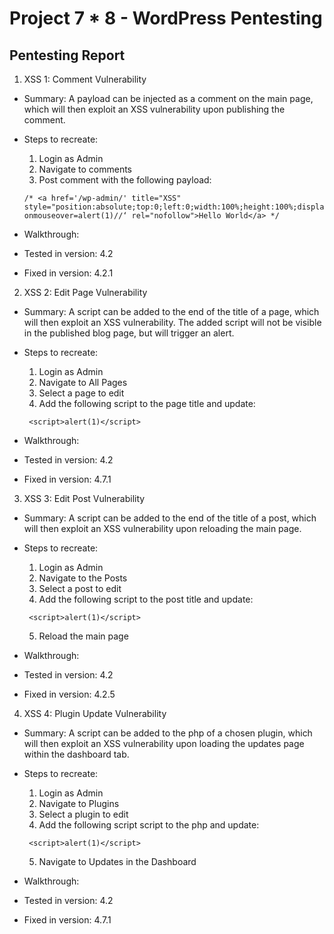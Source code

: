 # Project 7 * 8 - WordPress Pentesting

## Pentesting Report

1. XSS 1: Comment Vulnerability
  - Summary: A payload can be injected as a comment on the main page, which will then exploit an XSS vulnerability upon publishing the comment.
  - Steps to recreate:
      1. Login as Admin
      2. Navigate to comments
      3. Post comment with the following payload: 
      ```
      /* <a href='/wp-admin/' title="XSS" style="position:absolute;top:0;left:0;width:100%;height:100%;display:block;" onmouseover=alert(1)//‘ rel="nofollow">Hello World</a> */
      ```

  - Walkthrough:
  - Tested in version: 4.2
  - Fixed in version: 4.2.1
  
2. XSS 2: Edit Page Vulnerability
  - Summary: A script can be added to the end of the title of a page, which will then exploit an XSS vulnerability. The added script will not be visible in the published blog page, but will trigger an alert.
  - Steps to recreate:
      1. Login as Admin
      2. Navigate to All Pages
      3. Select a page to edit
      4. Add the following script to the page title and update:
      ```
       <script>alert(1)</script>
      ```
      
  - Walkthrough:
  - Tested in version: 4.2
  - Fixed in version: 4.7.1
  
3. XSS 3: Edit Post Vulnerability
  - Summary: A script can be added to the end of the title of a post, which will then exploit an XSS vulnerability upon reloading the main page.
  - Steps to recreate:
      1. Login as Admin
      2. Navigate to the Posts
      3. Select a post to edit
      4. Add the following script to the post title and update:
      ```
       <script>alert(1)</script>
      ```
      5. Reload the main page
      
  - Walkthrough:
  - Tested in version: 4.2
  - Fixed in version: 4.2.5
  
4. XSS 4: Plugin Update Vulnerability 
  - Summary: A script can be added to the php of a chosen plugin, which will then exploit an XSS vulnerability upon loading the updates page within the dashboard tab. 
  - Steps to recreate:
      1. Login as Admin
      2. Navigate to Plugins
      3. Select a plugin to edit
      4. Add the following script script to the php and update:
      ```
       <script>alert(1)</script>
      ```
      5. Navigate to Updates in the Dashboard

  - Walkthrough: 
  - Tested in version: 4.2
  - Fixed in version: 4.7.1
